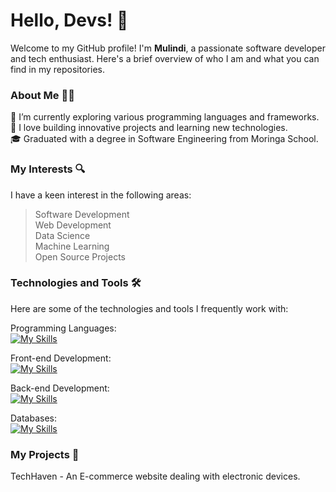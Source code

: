 <h1>Hello, Devs! 👋 </h1>
<p></p>Welcome to my GitHub profile! I'm <strong>Mulindi</strong>, a passionate software developer and tech enthusiast. 
Here's a brief overview of who I am and what you can find in my repositories.</p>

<h3>About Me 🧑‍💻</h3>
🌱 I’m currently exploring various programming languages and frameworks.<br>
🚀 I love building innovative projects and learning new technologies.<br>
🎓 Graduated with a degree in Software Engineering from Moringa School.<br>


<h3>My Interests 🔍</h3> 
I have a keen interest in the following areas:<br>

>Software Development<br>
>Web Development<br>
>Data Science<br>
>Machine Learning<br>
>Open Source Projects<br>

<h3>Technologies and Tools 🛠️</h3>
Here are some of the technologies and tools I frequently work with: <br>

Programming Languages: <br>
[![My Skills](https://skillicons.dev/icons?i=js,python,php,java)](https://skillicons.dev)

Front-end Development: <br>
[![My Skills](https://skillicons.dev/icons?i=html,css,js,react)](https://skillicons.dev)

Back-end Development: <br>
[![My Skills](https://skillicons.dev/icons?i=django,ruby,laravel,nodejs)](https://skillicons.dev)

Databases: <br>
[![My Skills](https://skillicons.dev/icons?i=mysql,mongodb)](https://skillicons.dev)

<h3>My Projects 🚧 </h3>
TechHaven - An E-commerce website dealing with electronic devices. <br>
